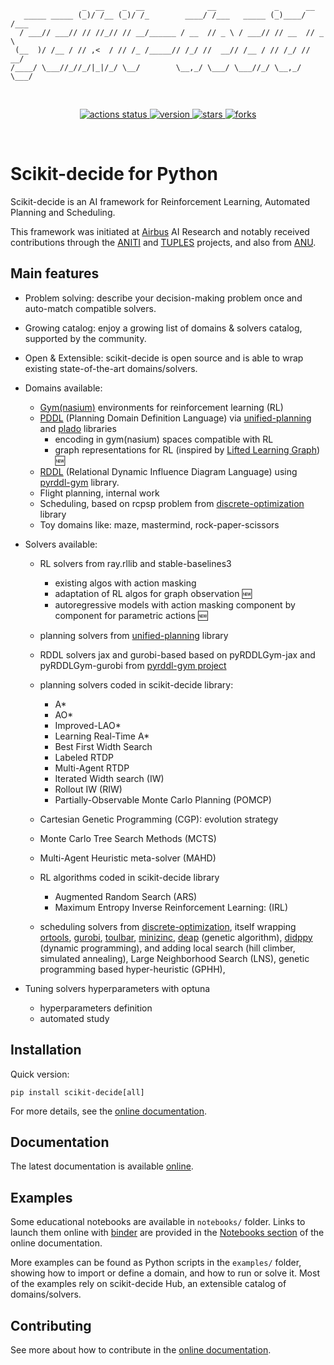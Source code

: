 
                    _  __    _  __              __             _      __
       _____ _____ (_)/ /__ (_)/ /_        ____/ /___   _____ (_)____/ /___
      / ___// ___// // //_// // __/______ / __  // _ \ / ___// // __  // _ \
     (__  )/ /__ / // ,<  / // /_ /_____// /_/ //  __// /__ / // /_/ //  __/
    /____/ \___//_//_/|_|/_/ \__/        \__,_/ \___/ \___//_/ \__,_/ \___/

<br>
<p align="center">
  <a href="https://github.com/airbus/scikit-decide/actions/workflows/ci.yml?query=branch%3Amaster">
    <img src="https://img.shields.io/github/actions/workflow/status/airbus/scikit-decide/ci.yml?branch=master&logo=github&label=CI%20status" alt="actions status">
  </a>
  <a href="https://github.com/airbus/scikit-decide/tags">
    <img src="https://img.shields.io/github/tag/airbus/scikit-decide.svg?label=current%20version" alt="version">
  </a>
  <a href="https://github.com/airbus/scikit-decide/stargazers">
    <img src="https://img.shields.io/github/stars/airbus/scikit-decide.svg" alt="stars">
  </a>
  <a href="https://github.com/airbus/scikit-decide/network">
    <img src="https://img.shields.io/github/forks/airbus/scikit-decide.svg" alt="forks">
  </a>
</p>
<br>

# Scikit-decide for Python

Scikit-decide is an AI framework for Reinforcement Learning, Automated Planning and Scheduling.

This framework was initiated at [Airbus](https://www.airbus.com) AI Research and notably received contributions through the [ANITI](https://aniti.univ-toulouse.fr/en/) and [TUPLES](https://tuples.ai/) projects, and also from [ANU](https://www.anu.edu.au/).

## Main features

<!--features-list-start-->

- Problem solving: describe your decision-making problem once and auto-match compatible solvers.
- Growing catalog: enjoy a growing list of domains & solvers catalog, supported by the community.
- Open & Extensible: scikit-decide is open source and is able to wrap existing state-of-the-art domains/solvers.
- Domains available:
  - [Gym(nasium)](https://gymnasium.farama.org/) environments for reinforcement learning (RL)
  - [PDDL](https://planning.wiki/) (Planning Domain Definition Language) via [unified-planning](https://github.com/aiplan4eu/unified-planning) and [plado](https://github.com/massle/plado) libraries
    - encoding in gym(nasium) spaces compatible with RL
    - graph representations for RL (inspired by [Lifted Learning Graph](https://doi.org/10.1609/aaai.v38i18.29986)) :new:
  - [RDDL](https://users.cecs.anu.edu.au/~ssanner/IPPC_2011/RDDL.pdf) (Relational Dynamic Influence Diagram Language) using [pyrddl-gym](https://github.com/pyrddlgym-project) library.
  - Flight planning, internal work
  - Scheduling, based on rcpsp problem from [discrete-optimization](https://airbus.github.io/discrete-optimization) library
  - Toy domains like: maze, mastermind, rock-paper-scissors
- Solvers available:
  - RL solvers from ray.rllib and stable-baselines3
    - existing algos with action masking
    - adaptation of RL algos for graph observation :new:
    - autoregressive models with action masking component by component for parametric actions :new:
  - planning solvers from [unified-planning](https://github.com/aiplan4eu/unified-planning) library
  - RDDL solvers jax and gurobi-based based on pyRDDLGym-jax and pyRDDLGym-gurobi from [pyrddl-gym project](https://github.com/pyrddlgym-project)
  - planning solvers coded in scikit-decide library:
    - A*
    - AO*
    - Improved-LAO*
    - Learning Real-Time A*
    - Best First Width Search
    - Labeled RTDP
    - Multi-Agent RTDP
    - Iterated Width search (IW)
    - Rollout IW (RIW)
    - Partially-Observable Monte Carlo Planning (POMCP)
  - Cartesian Genetic Programming (CGP): evolution strategy
  - Monte Carlo Tree Search Methods (MCTS)
  - Multi-Agent Heuristic meta-solver (MAHD)
  - RL algorithms coded in scikit-decide library
    - Augmented Random Search (ARS)
    - Maximum Entropy Inverse Reinforcement Learning: (IRL)

  - scheduling solvers from [discrete-optimization](https://airbus.github.io/discrete-optimization),
    itself wrapping [ortools](https://developers.google.com/optimization), [gurobi](https://www.gurobi.com/),
    [toulbar](https://toulbar2.github.io/toulbar2/#), [minizinc](https://www.minizinc.org/),
    [deap](https://deap.readthedocs.io/) (genetic algorithm), [didppy](https://didppy.readthedocs.io/) (dynamic programming),
    and adding local search (hill climber, simulated annealing), Large Neighborhood Search (LNS),
    genetic programming based hyper-heuristic (GPHH),

- Tuning solvers hyperparameters with optuna
  - hyperparameters definition
  - automated study

<!--features-list-end-->

## Installation

Quick version:
```shell
pip install scikit-decide[all]
```
For more details, see the [online documentation](https://airbus.github.io/scikit-decide/install).

## Documentation

The latest documentation is available [online](https://airbus.github.io/scikit-decide).

## Examples

Some educational notebooks are available in `notebooks/` folder.
Links to launch them online with [binder](https://mybinder.org/) are provided in the
[Notebooks section](https://airbus.github.io/scikit-decide/notebooks) of the online documentation.

More examples can be found as Python scripts in the `examples/` folder, showing how to import or define a domain,
and how to run or solve it. Most of the examples rely on scikit-decide Hub, an extensible catalog of domains/solvers.

## Contributing

See more about how to contribute in the [online documentation](https://airbus.github.io/scikit-decide/contribute).
